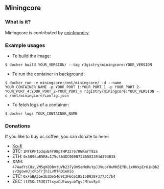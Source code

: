 ## Miningcore

### What is it?

Miningcore is contributed by [coinfoundry](https://github.com/coinfoundry/miningcore).

### Example usages

- To build the image:

```console
$ docker build YOUR_VERSION/ --tag r3gistry/miningcore:YOUR_VERSION
```

- To run the container in background:

```console
$ docker run -v miningcore:/mnt/miningcore/ -d --name YOUR_CONTAINER_NAME -p YOUR_PORT_1:YOUR_PORT_1 -p YOUR_PORT_2-YOUR_PORT_4:YOUR_PORT_2-YOUR_PORT_4 r3gistry/miningcore:YOUR_VERSION -c /mnt/miningcore/config.json
```

- To fetch logs of a container:

```console
$ docker logs YOUR_CONTAINER_NAME
```

### Donations

If you like to buy us coffee, you can donate to here:

- [Ko-fi](https://ko-fi.com/calvintam236)
- BTC: `1MTkPFtp3qxE4Y98pTHP3z767RGKmrT92a`
- ETH: `0x5896a85E8c175c563DC00087535582394d394838`
- XMR: `474adYsC8sLVM5gK8DbvtUVb237y9m5eMeRuYpJJVuoYUuMN5EYDuixHWxpEr6iNBb2zv3gowmJjcRoTrjhJLvMTRD1eKio`
- ETC: `0xFaBA3be3b3De5469C3F6C6185150928F3773C7b4`
- ZEC: `t1Z5Kc75JQ17txyaDUfwwyabTgsJMfuuSp4`
